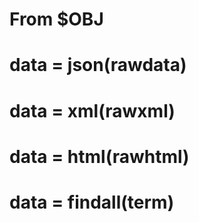 # From $OBJ

# data = json(rawdata)

# data = xml(rawxml)

# data = html(rawhtml)

# data = findall(term)
